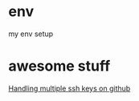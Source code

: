 # env
my env setup

# awesome stuff

[Handling multiple ssh keys on github](http://mherman.org/blog/2013/09/16/managing-multiple-github-accounts/#.WfXt9hNSyYU)